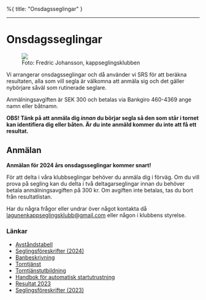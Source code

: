 %{
title: "Onsdagsseglingar"
}

---

# Onsdagsseglingar

<figure><img src="/images/DJI_0614-1024x609.jpg" /><figcaption>Foto: Fredric Johansson, kappseglingsklubben</figcaption></figure>

Vi arrangerar onsdagsseglingar och då använder vi SRS för att beräkna resultaten, alla som vill segla är
välkomna att anmäla sig och det gäller nybörjare såväl som rutinerade seglare.

Anmälningsavgiften är SEK 300 och betalas via Bankgiro 460-4369 ange namn eller båtnamn.

**OBS! Tänk på att anmäla dig _innan_ du börjar segla så den som står i tornet kan
identifiera dig eller båten. Är du inte anmäld kommer du inte att få ett resultat.**

## Anmälan

**Anmälan för 2024 års onsdagsseglingar kommer snart!**

För att delta i våra klubbseglingar behöver du anmäla dig i förväg.
Om du vill prova på segling kan du delta i två deltagarseglingar innan du behöver betala anmälningsavgiften på 300 kr. Om avgiften inte betalas, tas du bort från resultatlistan.

Har du några frågor eller undrar över något kontakta då lagunenkappseglingsklubb@gmail.com eller någon i klubbens styrelse.

### Länkar

- [Avståndstabell](https://lagunen-kappsegling.s3.nl-ams.scw.cloud/Avst%C3%A5nd_2020.pdf)
- [Seglingsföreskrifter (2024)](https://lagunen-kappsegling.s3.nl-ams.scw.cloud/Seglingsf%C3%B6reskrifter-2024.pdf)
- [Banbeskrivning](https://lagunen-kappsegling.s3.nl-ams.scw.cloud/Karta%20_Onsdagscup_2020.pdf)
- [Torntjänst](/torntjanst.html)
- [Torntjänstutbildning](/kontakt.html)
- [Handbok för automatisk startutrustning](/handbok-for-lagunens-automatiska-startutrustning.html)
- [Resultat 2023](https://lagunen-kappsegling.s3.nl-ams.scw.cloud/resultat-2023.htm)
- [Seglingsföreskrifter (2023)](https://lagunen-kappsegling.s3.nl-ams.scw.cloud/Seglingsf%C3%B6reskrifter-2023.pdf)
